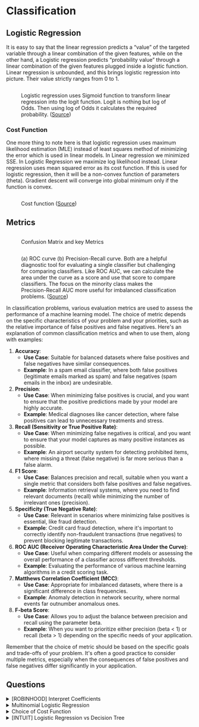 # Classification

## Logistic Regression

It is easy to say that the linear regression predicts a “value” of the targeted variable through a linear combination of the given features, while on the other hand, a Logistic regression predicts “probability value” through a linear combination of the given features plugged inside a logistic function. Linear regression is unbounded, and this brings logistic regression into picture. Their value strictly ranges from 0 to 1.

<figure><img src="../_build/html/_images/image3.PNG" alt=""><figcaption><p>Logistic regression uses Sigmoid function to transform linear regression into the logit function. Logit is nothing but log of Odds. Then using log of Odds it calculates the required probability. (<a href="https://www.vebuso.com/2020/02/linear-to-logistic-regression-explained-step-by-step/">Source</a>)</p></figcaption></figure>

### Cost Function

One more thing to note here is that logistic regression uses maximum likelihood estimation (MLE) instead of least squares method of minimizing the error which is used in linear models. In Linear regression we minimized SSE. In Logistic Regression we maximize log likelihood instead. Linear regression uses mean squared error as its cost function. If this is used for logistic regression, then it will be a non-convex function of parameters (theta). Gradient descent will converge into global minimum only if the function is convex.

<figure><img src="../_build/html/_images/image4.PNG" alt=""><figcaption><p>Cost function (<a href="https://pvgisours.tistory.com/59">Source</a>)</p></figcaption></figure>

## Metrics

<figure><img src="../_build/html/_images/image5.PNG" alt=""><figcaption><p>Confusion Matrix and key Metrics</p></figcaption></figure>

<figure><img src="../_build/html/_images/image6.PNG" alt=""><figcaption><p>(a) ROC curve (b) Precision-Recall curve. Both are a helpful diagnostic tool for evaluating a single classifier but challenging for comparing classifiers. Like ROC AUC, we can calculate the area under the curve as a score and use that score to compare classifiers. The focus on the minority class makes the Precision-Recall AUC more useful for imbalanced classification problems. (<a href="https://machinelearningmastery.com/tour-of-evaluation-metrics-for-imbalanced-classification/">Source</a>)</p></figcaption></figure>

In classification problems, various evaluation metrics are used to assess the performance of a machine learning model. The choice of metric depends on the specific characteristics of your problem and your priorities, such as the relative importance of false positives and false negatives. Here's an explanation of common classification metrics and when to use them, along with examples:

1. **Accuracy**:
   * **Use Case**: Suitable for balanced datasets where false positives and false negatives have similar consequences.
   * **Example**: In a spam email classifier, where both false positives (legitimate emails marked as spam) and false negatives (spam emails in the inbox) are undesirable.
2. **Precision**:
   * **Use Case**: When minimizing false positives is crucial, and you want to ensure that the positive predictions made by your model are highly accurate.
   * **Example**: Medical diagnoses like cancer detection, where false positives can lead to unnecessary treatments and stress.
3. **Recall (Sensitivity or True Positive Rate)**:
   * **Use Case**: When minimizing false negatives is critical, and you want to ensure that your model captures as many positive instances as possible.
   * **Example**: An airport security system for detecting prohibited items, where missing a threat (false negative) is far more serious than a false alarm.
4. **F1 Score**:
   * **Use Case**: Balances precision and recall, suitable when you want a single metric that considers both false positives and false negatives.
   * **Example**: Information retrieval systems, where you need to find relevant documents (recall) while minimizing the number of irrelevant ones (precision).
5. **Specificity (True Negative Rate)**:
   * **Use Case**: Relevant in scenarios where minimizing false positives is essential, like fraud detection.
   * **Example**: Credit card fraud detection, where it's important to correctly identify non-fraudulent transactions (true negatives) to prevent blocking legitimate transactions.
6. **ROC AUC (Receiver Operating Characteristic Area Under the Curve)**:
   * **Use Case**: Useful when comparing different models or assessing the overall performance of a classifier across different thresholds.
   * **Example**: Evaluating the performance of various machine learning algorithms in a credit scoring task.
7. **Matthews Correlation Coefficient (MCC)**:
   * **Use Case**: Appropriate for imbalanced datasets, where there is a significant difference in class frequencies.
   * **Example**: Anomaly detection in network security, where normal events far outnumber anomalous ones.
8. **F-beta Score**:
   * **Use Case**: Allows you to adjust the balance between precision and recall using the parameter beta.
   * **Example**: When you want to prioritize either precision (beta < 1) or recall (beta > 1) depending on the specific needs of your application.

Remember that the choice of metric should be based on the specific goals and trade-offs of your problem. It's often a good practice to consider multiple metrics, especially when the consequences of false positives and false negatives differ significantly in your application.

## Questions

<details>

<summary>[ROBINHOOD] Interpret Coefficients</summary>

How would you interpret coefficients of logistic regression for categorical and boolean variables?

**Answer**

**Reference:** [Explanation](https://www.displayr.com/how-to-interpret-logistic-regression-coefficients/)

Let's explain this using an example. The table below shows the main outputs from the logistic regression. It is very obvious which are the categorial variables out here: ![](../contents/Algorithms/images/image1.png)

The first category (usually not shown) has a coefficient of $$0$$. So, if we can say, for example, that:

* The effect of having a DSL service versus having no DSL service $$(0.92 - 0 = 0.92)$$ is a little more than twice as big in terms of leading to churn as is the effect of being a senior citizen $$(0.41)$$.
* The effect of having a Fiber optic service is approximately twice as big as having a DSL service.
* If somebody has a One-year contract and a DSL service, these two effects almost completely cancel each other out.

Consider the scenario of a senior citizen with a $$2$$ month tenure, with no internet service, a one-year contract and a monthly charge of $100. If we compute all the effects and add them up we have:

$$0.41$$ (Senior Citizen = Yes) $$- 0.06 (2*-0.03$$; tenure) $$+ 0$$ (no internet service) $$- 0.88$$ (one year contract) $$+ 0 (100*0$$; monthly charge) $$= -0.53$$.

We then need to add the (Intercept), also sometimes called the constant, which gives us $$-0.53- 1.41 = -1.94$$. To make the next bit a little more transparent, I am going to substitute $$-1.94$$ with $$x$$. The logistic transformation is:

Probability $$= \frac{1} {1 + \exp^{-x}} = \frac{1}{1 + \exp^{1.94}} = 0.13 = 13\%$$.

Thus, the senior citizen with a $$2$$ month tenure, no internet service, a one-year contract, and a monthly charge of \$$$100$$, is predicted as having a $$13%$$ chance of cancelling their subscription. By contrast if we redo this, just changing one thing, which is substituting the effect for no internet service $$(0)$$ with that for a fiber optic connection $$(1.86)$$, we compute that they have a $$48%$$ chance of cancelling.

</details>

<details>

<summary>Multinomial Logistic Regression</summary>

Can Logistic Regression be used for multi class classification?

**Answer**

Logistic regression, by default, is limited to two-class classification problems. Some extensions like one-vs-rest can allow logistic regression to be used for multi-class classification problems, although they require that the classification problem first be transformed into multiple binary classification problems.

Multinomial logistic regression algorithm is an extension to the logistic regression model that involves changing the loss function to cross-entropy loss and predict probability distribution to a multinomial probability distribution to natively support multi-class classification problems.

</details>

<details>

<summary>Choice of Cost Function</summary>

In what situations would you recommend using one metric over the another for classification models?

**Answer**

It all depends on the use case. For example, a diagnostic lab will be concerned with incorrect positive diagnosis. Hence, they will aim for a high specificity value. On the other hand, for a model predicting loan default rate the goal is to identify even a small chance of default, hence we need the model to maximize sensitivity.

</details>

<details>

<summary>[INTUIT] Logistic Regression vs Decision Tree</summary>

What's the difference between decision tree and logistic regression?

**Answer**

Decision trees and logistic regression are both machine learning algorithms used for classification tasks, but they have different approaches and characteristics. Here are the key differences between decision trees and logistic regression:

**1. Algorithm Type:**

* **Decision Tree**: Decision trees are non-linear models that use a tree-like structure to make decisions by recursively splitting the data into subsets based on the most informative features.
* **Logistic Regression**: Logistic regression is a linear model that estimates the probability of a binary outcome by fitting a linear equation to the input features.

**2. Model Complexity:**

* **Decision Tree**: Decision trees can capture complex relationships in the data and can fit highly non-linear decision boundaries.
* **Logistic Regression**: Logistic regression assumes a linear relationship between the input features and the log-odds of the output, making it less flexible for modeling complex, non-linear relationships.

**3. Interpretability:**

* **Decision Tree**: Decision trees are highly interpretable. You can easily visualize the tree structure and understand how decisions are made at each node.
* **Logistic Regression**: Logistic regression provides interpretable coefficients for each feature, indicating the direction and magnitude of their influence on the outcome.

**4. Handling of Numeric vs. Categorical Features:**

* **Decision Tree**: Decision trees can handle both numeric and categorical features without requiring one-hot encoding.
* **Logistic Regression**: Logistic regression typically requires one-hot encoding of categorical features to be included in the model.

**5. Overfitting:**

* **Decision Tree**: Decision trees are prone to overfitting, especially if they are deep and complex. Pruning or limiting the depth of the tree can help mitigate overfitting.
* **Logistic Regression**: Logistic regression is less prone to overfitting, especially when the number of features is limited relative to the number of training samples.

**6. Probability Output:**

* **Decision Tree**: Decision trees can provide class probabilities by counting the proportion of samples in each leaf node belonging to a particular class. However, this can lead to uneven class probability estimates.
* **Logistic Regression**: Logistic regression provides well-calibrated class probabilities, making it suitable for tasks where probability estimates are essential.

**7. Handling Imbalanced Data:**

* **Decision Tree**: Decision trees can struggle with imbalanced datasets, as they tend to favor the majority class in splits.
* **Logistic Regression**: Logistic regression can handle imbalanced datasets better by adjusting the decision threshold or using class weights.

**8. Performance on Linear Problems:**

* **Decision Tree**: Decision trees are not well-suited for linear problems where the decision boundary is best represented by a straight line.
* **Logistic Regression**: Logistic regression is appropriate for linear problems and can capture linear relationships effectively.

In practice, the choice between decision trees and logistic regression depends on the specific characteristics of your data and the problem you are trying to solve. Decision trees are more suitable for non-linear and interpretable problems, while logistic regression is a good choice for problems where linear relationships are predominant and well-calibrated probability estimates are required.

</details>
